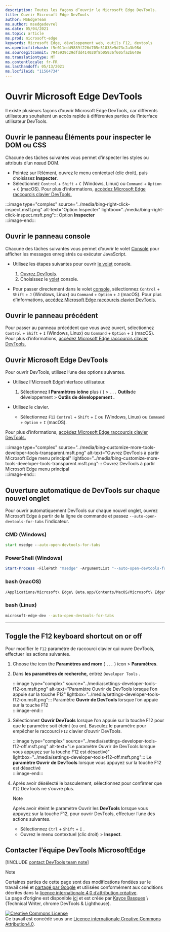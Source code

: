 ```yaml
---
description: Toutes les façons d’ouvrir le Microsoft Edge DevTools.
title: Ouvrir Microsoft Edge DevTools
author: MSEdgeTeam
ms.author: msedgedevrel
ms.date: 05/04/2021
ms.topic: article
ms.prod: microsoft-edge
keywords: Microsoft Edge, développement web, outils F12, devtools
ms.openlocfilehash: f5e011edd9889f226d705e51838e5d73c2a3b98d
ms.sourcegitcommit: 7945939c29dfdd414020f8b05936f605fa2b640e
ms.translationtype: MT
ms.contentlocale: fr-FR
ms.lasthandoff: 05/13/2021
ms.locfileid: "11564734"
---
```

<!-- Copyright Kayce Basques 

   Licensed under the Apache License, Version 2.0 (the "License");
   you may not use this file except in compliance with the License.
   You may obtain a copy of the License at

       https://www.apache.org/licenses/LICENSE-2.0

   Unless required by applicable law or agreed to in writing, software
   distributed under the License is distributed on an "AS IS" BASIS,
   WITHOUT WARRANTIES OR CONDITIONS OF ANY KIND, either express or implied.
   See the License for the specific language governing permissions and
   limitations under the License. -->
# <a name="open-microsoft-edge-devtools"></a>Ouvrir Microsoft Edge DevTools  

Il existe plusieurs façons d’ouvrir Microsoft Edge DevTools, car différents utilisateurs souhaitent un accès rapide à différentes parties de l’interface utilisateur DevTools.  

## <a name="open-the-elements-panel-to-inspect-the-dom-or-css"></a>Ouvrir le panneau Éléments pour inspecter le DOM ou CSS  

Chacune des tâches suivantes vous permet d’inspecter les styles ou attributs d’un nœud DOM.

*   Pointez sur l’élément, ouvrez le menu contextuel \(clic droit\), puis choisissez **Inspecter**.  
*   Sélectionnez `Control` + `Shift` + `C` \(Windows, Linux\) ou `Command` + `Option` + `C` \(macOS\).  Pour plus d’informations, [accédez Microsoft Edge raccourcis clavier DevTools.][DevtoolsShortcutsIndex]  

:::image type="complex" source="../media/bing-right-click-inspect.msft.png" alt-text="Option Inspecter" lightbox="../media/bing-right-click-inspect.msft.png":::
   Option **Inspecter**  
:::image-end:::  

<!--Navigate to [Get Started With Viewing And Changing CSS][GetStartedCSS].  -->  

## <a name="open-the-console-panel"></a>Ouvrir le panneau console  

Chacune des tâches suivantes vous permet d’ouvrir le volet [Console][DevtoolsConsoleIndex] pour afficher les messages enregistrés ou exécuter JavaScript.  

*   Utilisez les étapes suivantes pour ouvrir [le volet][DevtoolsConsoleIndex] console.  
    
    1.  [Ouvrez DevTools](#open-microsoft-edge-devtools).  
    1.  Choisissez le [volet][DevtoolsConsoleIndex] console.  

*   Pour passer directement dans le volet [console,][DevtoolsConsoleIndex] sélectionnez `Control` + `Shift` + `J` \(Windows, Linux\) ou `Command` + `Option` + `J` \(macOS\).  Pour plus d’informations, [accédez Microsoft Edge raccourcis clavier DevTools.][DevtoolsShortcutsIndex]  

<!--Navigate to [Get Started With The Console][ConsoleGetStarted].  -->

## <a name="open-the-previous-panel"></a>Ouvrir le panneau précédent  

Pour passer au panneau précédent que vous avez ouvert, sélectionnez `Control` + `Shift` + `I` \(Windows, Linux\) ou `Command` + `Option` + `I` \(macOS\).  Pour plus d’informations, [accédez Microsoft Edge raccourcis clavier DevTools.][DevtoolsShortcutsIndex]  

## <a name="open-microsoft-edge-devtools"></a>Ouvrir Microsoft Edge DevTools  

Pour ouvrir DevTools, utilisez l’une des options suivantes.  

*   Utilisez l’Microsoft Edge’interface utilisateur.  
    
    1.  Sélectionnez **l Paramètres icône** plus \( \) > `...` **Outils**de développement  >   **Outils de développement .**  
    
*   Utilisez le clavier.  
    *   Sélectionnez `F12` `Control` + `Shift` + `I` ou \(Windows, Linux\) ou `Command` + `Option` + `I` \(macOS\).  

Pour plus d’informations, [accédez Microsoft Edge raccourcis clavier DevTools.][DevtoolsShortcutsIndex]  

:::image type="complex" source="../media/bing-customize-more-tools-developer-tools-transparent.msft.png" alt-text="Ouvrez DevTools à partir Microsoft Edge menu principal" lightbox="../media/bing-customize-more-tools-developer-tools-transparent.msft.png":::
   Ouvrez DevTools à partir Microsoft Edge menu principal  
:::image-end:::  

## <a name="auto-open-devtools-on-every-new-tab"></a>Ouverture automatique de DevTools sur chaque nouvel onglet  

Pour ouvrir automatiquement DevTools sur chaque nouvel onglet, ouvrez Microsoft Edge à partir de la ligne de commande et passez `--auto-open-devtools-for-tabs` l’indicateur.  

### [<a name="cmd-windows"></a>CMD (Windows)](#tab/cmd-Windows/)  

<a id="auto-open-devtools-command-line"></a>  

```cmd
start msedge --auto-open-devtools-for-tabs
```  

### [<a name="powershell-windows"></a>PowerShell (Windows)](#tab/powershell-Windows/)  

<a id="auto-open-devtools-command-line"></a>  

```powershell
Start-Process -FilePath "msedge" -ArgumentList "--auto-open-devtools-for-tabs"
```  

### [<a name="bash-macos"></a>bash (macOS)](#tab/bash-macos/)  

<a id="auto-open-devtools-command-line"></a>  

```bash
/Applications/Microsoft\ Edge\ Beta.app/Contents/MacOS/Microsoft\ Edge\ Beta --auto-open-devtools-for-tabs
```  

### [<a name="bash-linux"></a>bash (Linux)](#tab/bash-linux/)  

<a id="auto-open-devtools-command-line"></a>  

```bash
microsoft-edge-dev --auto-open-devtools-for-tabs
```  

* * *  

## <a name="toggle-the-f12-keyboard-shortcut-on-or-off"></a>Toggle the F12 keyboard shortcut on or off  

Pour modifier le `F12` paramètre de raccourci clavier qui ouvre DevTools, effectuer les actions suivantes.  

1.  Choose the icon the **Paramètres and more** \( `...` \) icon > **Paramètres**.  
1.  Dans **les paramètres de recherche,** entrez `Developer Tools` .  
    
    :::image type="complex" source="../media/settings-developer-tools-f12-on.msft.png" alt-text="Paramètre Ouvrir de DevTools lorsque l’on appuie sur la touche F12" lightbox="../media/settings-developer-tools-f12-on.msft.png":::
       Paramètre **Ouvrir de DevTools** lorsque l’on appuie sur la touche F12  
    :::image-end:::  
    
1.  Sélectionnez **Ouvrir DevTools** lorsque l’on appuie sur la touche F12 pour que le paramètre soit éteint \(ou on\).  Basculez le paramètre pour empêcher le raccourci `F12` clavier d’ouvrir DevTools.  
    
    :::image type="complex" source="../media/settings-developer-tools-f12-off.msft.png" alt-text="Le paramètre Ouvrir de DevTools lorsque vous appuyez sur la touche F12 est désactivé" lightbox="../media/settings-developer-tools-f12-off.msft.png":::
       Le **paramètre Ouvrir de DevTools** lorsque vous appuyez sur la touche F12 est désactivé  
    :::image-end:::  
    
1.  Après avoir désélecté le basculement, sélectionnez pour confirmer que `F12` DevTools ne s’ouvre plus.  
    
    > [!NOTE]
    > Après avoir éteint le paramètre Ouvrir les **DevTools** lorsque vous appuyez sur la touche F12, pour ouvrir DevTools, effectuer l’une des actions suivantes.  
    > 
    > *   Sélectionnez `Ctrl` + `Shift` + `I` .  
    > *   Ouvrez le menu contextuel \(clic droit\) > **Inspect**.  
    
## <a name="getting-in-touch-with-the-microsoft-edge-devtools-team"></a>Contacter l’équipe DevTools MicrosoftEdge  

[!INCLUDE [contact DevTools team note](../includes/contact-devtools-team-note.md)]  

<!-- links -->  

[DevtoolsConsoleIndex]: ../console/index.md "Présentation de la console | Documents Microsoft"  
[DevtoolsShortcutsIndex]: ../shortcuts/index.md "Microsoft Edge Raccourcis clavier DevTools | Documents Microsoft"  

<!--[ConsoleGetStarted]: /microsoft-edge/devtools-guide-chromium/console/get-started ""  -->  
<!--[GetStartedCSS]: /microsoft-edge/devtools-guide-chromium/css "CSS"  -->

> [!NOTE]
> Certaines parties de cette page sont des modifications fondées sur le travail créé et [partagé par Google][GoogleSitePolicies] et utilisées conformément aux conditions décrites dans la [licence internationale 4,0 d’attribution créative][CCA4IL].  
> La page d’origine est disponible [ici](https://developers.google.com/web/tools/chrome-devtools/open) et est créée par [Kayce Basques][KayceBasques] \ (Technical Writer, chrome DevTools \& Lighthouse\).  

[![Creative Commons License][CCby4Image]][CCA4IL]  
Ce travail est concédé sous une [Licence internationale Creative Commons Attribution4.0][CCA4IL].  

[CCA4IL]: https://creativecommons.org/licenses/by/4.0  
[CCby4Image]: https://i.creativecommons.org/l/by/4.0/88x31.png  
[GoogleSitePolicies]: https://developers.google.com/terms/site-policies  
[KayceBasques]: https://developers.google.com/web/resources/contributors#kayce-basques  
